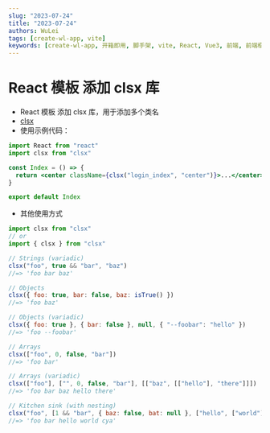 ```yaml
---
slug: "2023-07-24"
title: "2023-07-24"
authors: WuLei
tags: [create-wl-app, vite]
keywords: [create-wl-app, 开箱即用, 脚手架, vite, React, Vue3, 前端, 前端框架, 前端开发, 前端开发工具]
---
```


# React 模板 添加 clsx 库

- React 模板 添加 clsx 库，用于添加多个类名
- [clsx](https://github.com/lukeed/clsx/tree/master)
- 使用示例代码：

```jsx
import React from "react"
import clsx from "clsx"

const Index = () => {
  return <center className={clsx("login_index", "center")}>...</center>
}

export default Index
```

- 其他使用方式

```js
import clsx from "clsx"
// or
import { clsx } from "clsx"

// Strings (variadic)
clsx("foo", true && "bar", "baz")
//=> 'foo bar baz'

// Objects
clsx({ foo: true, bar: false, baz: isTrue() })
//=> 'foo baz'

// Objects (variadic)
clsx({ foo: true }, { bar: false }, null, { "--foobar": "hello" })
//=> 'foo --foobar'

// Arrays
clsx(["foo", 0, false, "bar"])
//=> 'foo bar'

// Arrays (variadic)
clsx(["foo"], ["", 0, false, "bar"], [["baz", [["hello"], "there"]]])
//=> 'foo bar baz hello there'

// Kitchen sink (with nesting)
clsx("foo", [1 && "bar", { baz: false, bat: null }, ["hello", ["world"]]], "cya")
//=> 'foo bar hello world cya'
```
